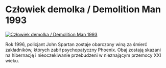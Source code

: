 Człowiek demolka / Demolition Man 1993 
=============
[![Człowiek demolka / Demolition Man 1993 ](http://vidos.pl/images/player.gif)](http://vidos.pl/czlowiek-demolka-demolition-man-1993)

 Rok 1996, policjant John Spartan zostaje obarczony winą za śmierć zakładników, których zabił psychopatyczny Phoenix. Obaj zostają skazani na hibernację i nieoczekiwanie przebudzeni w nieznającym przemocy XXI wieku.
